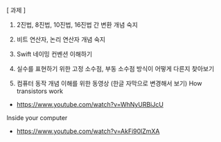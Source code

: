 [ 과제 ]
1. 2진법, 8진법, 10진법, 16진법 간 변환 개념 숙지
2. 비트 연산자, 논리 연산자 개념 숙지
3. Swift 네이밍 컨벤션 이해하기
4. 실수를 표현하기 위한 고정 소수점, 부동 소수점 방식이 어떻게 다른지 찾아보기

5. 컴퓨터 동작 개념 이해를 위한 동영상 (한글 자막으로 변경해서 보기)
How transistors work 
- https://www.youtube.com/watch?v=WhNyURBiJcU

Inside your computer 

- https://www.youtube.com/watch?v=AkFi90lZmXA